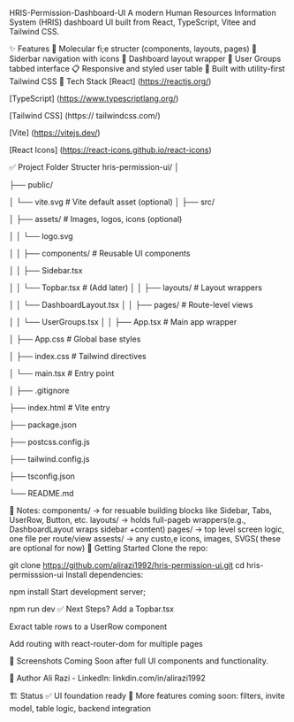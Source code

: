 HRIS-Permission-Dashboard-UI
A modern Human Resources Information System (HRIS) dashboard UI built from React, TypeScript, Vitee and Tailwind CSS.

✨ Features
📂 Molecular fi;e structer (components, layouts, pages)
📑 Siderbar navigation with icons
🧭 Dashboard layout wrapper
👥 User Groups tabbed interface
📋 Responsive and styled user table
💅 Built with utility-first Tailwind CSS
🔧 Tech Stack
[React] (https://reactjs.org/)

[TypeScript] (https://www.typescriptlang.org/)

[Tailwind CSS] (https:// tailwindcss.com/)

[Vite] (https://vitejs.dev/)

[React Icons] (https://react-icons.github.io/react-icons)

✅ Project Folder Structer
hris-permission-ui/ │

├── public/

│ └── vite.svg # Vite default asset (optional) │ ├── src/

│ ├── assets/ # Images, logos, icons (optional)

│ │ └── logo.svg

│ │ ├── components/ # Reusable UI components

│ │ ├── Sidebar.tsx

│ │ └── Topbar.tsx # (Add later) │ │ ├── layouts/ # Layout wrappers

│ │ └── DashboardLayout.tsx │ │ ├── pages/ # Route-level views

│ │ └── UserGroups.tsx │ │ ├── App.tsx # Main app wrapper

│ ├── App.css # Global base styles

│ ├── index.css # Tailwind directives

│ └── main.tsx # Entry point

│ ├── .gitignore

├── index.html # Vite entry

├── package.json

├── postcss.config.js

├── tailwind.config.js

├── tsconfig.json

└── README.md

🧠 Notes:
components/ -> for resuable building blocks like Sidebar, Tabs, UserRow, Button, etc.
layouts/ -> holds full-pageb wrappers(e.g., DashboardLayout wraps sidebar +content)
pages/ -> top level screen logic, one file per route/view
assests/ -> any custo,e icons, images, SVGS( these are optional for now)
🚀 Getting Started
Clone the repo:

git clone https://github.com/alirazi1992/hris-permission-ui.git
cd hris-permisssion-ui
Install dependencies:

npm install
Start development server;

npm run dev
✅ Next Steps?
Add a Topbar.tsx

Exract table rows to a UserRow component

Add routing with react-router-dom for multiple pages

📸 Screenshots
Coming Soon after full UI components and functionality.

🧠 Author
Ali Razi - LinkedIn: linkdin.com/in/alirazi1992

🏗️ Status
✅ UI foundation ready 🚧 More features coming soon: filters, invite model, table logic, backend integration